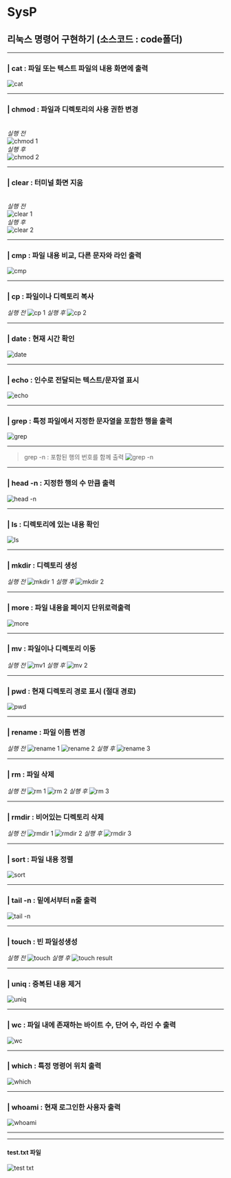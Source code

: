 # SysP
## 리눅스 명령어 구현하기 (소스코드 : code폴더)

* * *
### | cat : 파일 또는 텍스트 파일의 내용 화면에 출력

![cat](https://github.com/GoTaeH/SysP/assets/119926336/adc92946-c022-4790-bdf5-e794e84f6a5a)

* * *
### | chmod : 파일과 디렉토리의 사용 권한 변경
<br> *실행 전* <br>
![chmod 1](https://github.com/GoTaeH/SysP/assets/119926336/14bb2457-d1ff-4bf2-b884-f79c65f53b0a) 
<br> *실행 후* <br>
![chmod 2](https://github.com/GoTaeH/SysP/assets/119926336/d1881e0f-c7b5-49d5-a7d8-27bd3b134507)

* * *
### | clear : 터미널 화면 지움
<br> *실행 전* <br>
![clear 1](https://github.com/GoTaeH/SysP/assets/119926336/55ee9c6e-32a1-4839-b68a-0e077e4420c1)
<br> *실행 후* <br>
![clear 2](https://github.com/GoTaeH/SysP/assets/119926336/c5b2cbe7-ffb2-452d-b4e5-07beadb9af65)

* * *
### | cmp : 파일 내용 비교, 다른 문자와 라인 출력
![cmp](https://github.com/GoTaeH/SysP/assets/119926336/1181a64c-1b03-4db6-9403-441cac1c283f)

* * *
### | cp : 파일이나 디렉토리 복사
*실행 전*
![cp 1](https://github.com/GoTaeH/SysP/assets/119926336/28fed1c4-ecd0-4cd7-af22-b7ec42d34c66)
*실행 후*
![cp 2](https://github.com/GoTaeH/SysP/assets/119926336/96846e00-5e2a-4c36-9776-2c3550e0a726)

* * *
### | date : 현재 시간 확인
![date](https://github.com/GoTaeH/SysP/assets/119926336/f70ad7b2-4df0-4170-83cf-075e252ccc77)

* * *
### | echo : 인수로 전달되는 텍스트/문자열 표시
![echo](https://github.com/GoTaeH/SysP/assets/119926336/2e6a46f4-be23-4e40-a485-790a166279e2)

* * *
### | grep : 특정 파일에서 지정한 문자열을 포함한 행을 출력
![grep](https://github.com/GoTaeH/SysP/assets/119926336/8326d929-348a-48b0-9990-6d5018b699c6)

* * *
> grep -n : 포함된 행의 번호를 함께 출력
![grep -n](https://github.com/GoTaeH/SysP/assets/119926336/85843593-8a35-4838-b79c-7e8c31635d67)

* * *
### | head -n : 지정한 행의 수 만큼 출력
![head -n](https://github.com/GoTaeH/SysP/assets/119926336/2ca22fd0-ebd8-4df0-88ec-8139069df1bb)

* * *
### | ls : 디렉토리에 있는 내용 확인
![ls](https://github.com/GoTaeH/SysP/assets/119926336/82d767f3-6269-4023-bce4-0087b7f671cf)

* * *
### | mkdir : 디렉토리 생성
*실행 전*
![mkdir 1](https://github.com/GoTaeH/SysP/assets/119926336/d3c16871-6e4e-4bd2-bfa3-43882861fbf2)
*실행 후*
![mkdir 2](https://github.com/GoTaeH/SysP/assets/119926336/418e7358-601b-4d10-af7b-bb27cdda1e12)

* * *
### | more : 파일 내용을 페이지 단위로력출력
![more](https://github.com/GoTaeH/SysP/assets/119926336/236d9ac3-2174-4559-93d9-e4c527342398)

* * *
### | mv : 파일이나 디렉토리 이동
*실행 전*
![mv1](https://github.com/GoTaeH/SysP/assets/119926336/c1b05997-22c7-4bcc-ab18-74b19884cb38)
*실행 후*
![mv 2](https://github.com/GoTaeH/SysP/assets/119926336/fbfb9009-2cd9-4f69-99a4-f386e14aabd4)

* * *
### | pwd : 현재 디렉토리 경로 표시 (절대 경로)
![pwd](https://github.com/GoTaeH/SysP/assets/119926336/3889c1ee-73ee-4226-a7f0-869871feefea)

* * *
### | rename : 파일 이름 변경
*실행 전*
![rename 1](https://github.com/GoTaeH/SysP/assets/119926336/ad431f96-46bc-4668-8f7e-4d8127589536)
![rename 2](https://github.com/GoTaeH/SysP/assets/119926336/c2f0842d-61fe-499b-8a48-899d12e923bf)
*실행 후*
![rename 3](https://github.com/GoTaeH/SysP/assets/119926336/14165d4f-4424-4c4a-b3cd-f4428de20707)

* * *
### | rm : 파일 삭제
*실행 전*
![rm 1](https://github.com/GoTaeH/SysP/assets/119926336/ca96d948-f621-4854-a99e-f38f05c14cf0)
![rm 2](https://github.com/GoTaeH/SysP/assets/119926336/61a00920-74e9-4696-b926-ed0510a01c98)
*실행 후*
![rm 3](https://github.com/GoTaeH/SysP/assets/119926336/30036d6e-89ce-479f-ab7d-d2edf21ea0ab)

* * *
### | rmdir : 비어있는 디렉토리 삭제
*실행 전*
![rmdir 1](https://github.com/GoTaeH/SysP/assets/119926336/1254786c-5b18-4af7-9a36-141982d887b1)
![rmdir 2](https://github.com/GoTaeH/SysP/assets/119926336/0e494e0f-c76b-4913-912e-1a755e4c4747)
*실행 후*
![rmdir 3](https://github.com/GoTaeH/SysP/assets/119926336/933e592f-7c91-4943-a0e9-5f11ae653d69)

* * *
### | sort : 파일 내용 정렬
![sort](https://github.com/GoTaeH/SysP/assets/119926336/714a592b-92e6-4093-a523-e5a72de7b0bb)

* * *
### | tail -n : 밑에서부터 n줄 출력
![tail -n](https://github.com/GoTaeH/SysP/assets/119926336/3ac0492f-eedf-4652-b754-e4fb180e50d8)

* * *
### | touch : 빈 파일성생성
*실행 전*
![touch](https://github.com/GoTaeH/SysP/assets/119926336/36e4af9d-95b3-45fb-b8d8-0021f193923b)
*실행 후*
![touch result](https://github.com/GoTaeH/SysP/assets/119926336/84cf0364-4fda-4bb3-816b-caca72a43c57)

* * *
### | uniq : 중복된 내용 제거
![uniq](https://github.com/GoTaeH/SysP/assets/119926336/4397571d-d7e2-4520-8595-aef0eb9270f2)

* * *
### | wc : 파일 내에 존재하는 바이트 수, 단어 수, 라인 수 출력
![wc](https://github.com/GoTaeH/SysP/assets/119926336/4b641e41-8ff1-42b0-93ba-78d76e57cd52)

* * *
### | which : 특정 명령어 위치 출력
![which](https://github.com/GoTaeH/SysP/assets/119926336/6e6a97fb-be92-48ea-bf93-b1714640017e)

* * *
### | whoami : 현재 로그인한 사용자 출력
![whoami](https://github.com/GoTaeH/SysP/assets/119926336/31bc936d-418c-42bc-8d1e-f570c284d2dc)

* * *
* * *
#### test.txt 파일
![test txt](https://github.com/GoTaeH/SysP/assets/119926336/3d2c6f3a-5aae-4448-8954-61a3887743d3)
